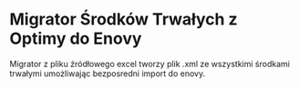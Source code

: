 # Migrator Środków Trwałych z Optimy do Enovy
Migrator z pliku źródłowego excel tworzy plik .xml ze wszystkimi środkami trwałymi umożliwając bezposredni import do enovy.
